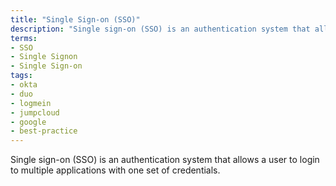 ```yaml
---
title: "Single Sign-on (SSO)"
description: "Single sign-on (SSO) is an authentication system that allows a user to login to multiple applications with one set of credentials."
terms:
- SSO
- Single Signon
- Single Sign-on
tags:
- okta
- duo
- logmein
- jumpcloud
- google
- best-practice
---
```

Single sign-on (SSO) is an authentication system that allows a user to login to multiple applications with one set of credentials.